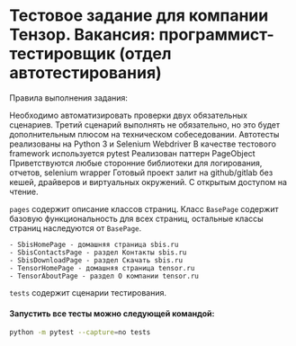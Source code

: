# Тестовое задание для компании Тензор. Вакансия: программист-тестировщик (отдел автотестирования)

Правила выполнения задания:

Необходимо автоматизировать проверки двух обязательных
сценариев.
Третий сценарий выполнять не обязательно, но это будет
дополнительным плюсом на техническом собеседовании.
Автотесты реализованы на Python 3 и Selenium Webdriver
В качестве тестового framework используется pytest
Реализован паттерн PageObject
Приветствуются любые сторонние библиотеки для логирования,
отчетов, selenium wrapper
Готовый проект залит на github/gitlab без кешей, драйверов и
виртуальных окружений. С открытым доступом на чтение.

`pages` содержит описание классов страниц. Класс `BasePage` содержит базовую функциональность для всех страниц, остальные классы страниц наследуются от `BasePage`.

```
- SbisHomePage - домашняя страница sbis.ru
- SbisContactsPage - раздел Контакты sbis.ru
- SbisDownloadPage - раздел Скачать sbis.ru
- TensorHomePage - домашняя страница tensor.ru
- TensorAboutPage - раздел О компании tensor.ru
```

`tests` содержит сценарии тестирования.

#### Запустить все тесты можно следующей командой: 
```sh
python -m pytest --capture=no tests
```
